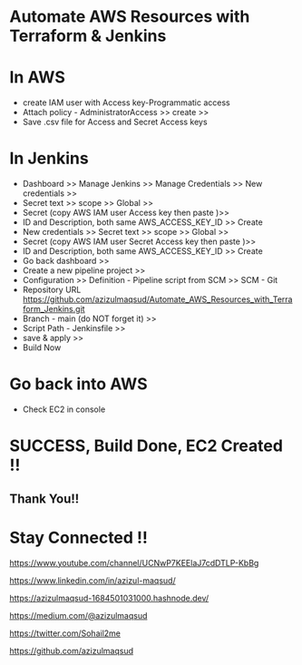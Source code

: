 # Automate AWS Resources with Terraform & Jenkins

# In AWS
- create IAM user with Access key-Programmatic access
- Attach policy - AdministratorAccess >> create >>
- Save .csv file for Access and Secret Access keys

# In Jenkins
- Dashboard >> Manage Jenkins >> Manage Credentials >> New credentials >> 
- Secret text >> scope >> Global >>
- Secret (copy AWS IAM user Access key then paste )>>
- ID and Description, both same AWS_ACCESS_KEY_ID >> Create 
- New credentials >> Secret text >> scope >> Global >>
- Secret (copy AWS IAM user Secret Access key then paste )>> 
- ID and Description, both same AWS_ACCESS_KEY_ID >> Create 
- Go back dashboard >> 
- Create a new pipeline project >>
- Configuration >> Definition - Pipeline script from SCM >> SCM - Git 
- Repository URL https://github.com/azizulmaqsud/Automate_AWS_Resources_with_Terraform_Jenkins.git
- Branch - main (do NOT forget it) >> 
- Script Path - Jenkinsfile >> 
- save & apply >> 
- Build Now 

# Go back into AWS
- Check EC2 in console

# SUCCESS, Build Done, EC2 Created !!

## Thank You!!

# Stay Connected !!

https://www.youtube.com/channel/UCNwP7KEElaJ7cdDTLP-KbBg

https://www.linkedin.com/in/azizul-maqsud/

https://azizulmaqsud-1684501031000.hashnode.dev/

https://medium.com/@azizulmaqsud

https://twitter.com/Sohail2me

https://github.com/azizulmaqsud
